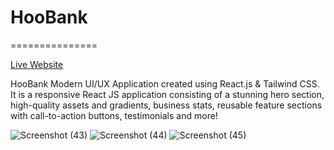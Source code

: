# HooBank
===============  

[Live Website](https://hoobank-abhishek-khangare.netlify.app/)  

HooBank Modern UI/UX Application created using React.js & Tailwind CSS. It is a responsive React JS application consisting of a stunning hero section, high-quality assets and gradients, business stats, reusable feature sections with call-to-action buttons, testimonials and more!  

![Screenshot (43)](https://user-images.githubusercontent.com/113746515/233768892-2fbf846e-c121-47b5-8128-33630de66363.png)
![Screenshot (44)](https://user-images.githubusercontent.com/113746515/233768918-dbbde01b-c2bf-4fe1-865e-ee6bc6716713.png)
![Screenshot (45)](https://user-images.githubusercontent.com/113746515/233768922-8008d8b5-e2de-4232-a04e-a638a5d678b5.png)
